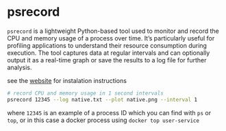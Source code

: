 # psrecord

`psrecord` is a lightweight Python-based tool used to monitor and record the CPU and memory usage of a process over time. It’s particularly useful for profiling applications to understand their resource consumption during execution. The tool captures data at regular intervals and can optionally output it as a real-time graph or save the results to a log file for further analysis.

see the [website](https://github.com/astrofrog/psrecord) for instalation instructions

```sh
# record CPU and memory usage in 1 second intervals
psrecord 12345 --log native.txt --plot native.png --interval 1
```

where `12345` is an example of a process ID which you can find with `ps` or `top`, or in this case a docker process using `docker top user-service`
